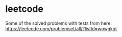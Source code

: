 # leetcode
Some of the solved problems with tests from here: https://leetcode.com/problemset/all/?listId=wpwgkgt
